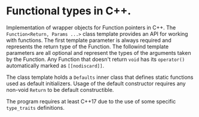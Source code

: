 # Functional types in C++.
Implementation of wrapper objects for Function pointers in C++.
The `Function<Return, Params ...>` class template provides an API for working with functions.
The first template parameter is always required and represents the return type of the Function.
The followind template parameters are all optional and represent the types of the arguments taken by the Function.
Any Function that doesn't return `void` has its `operator()` automatically marked as `[[nodiscard]]`.

The class template holds a `Defaults` inner class that defines static functions used as default initializers. 
Usage of the default constructor requires any non-void `Return` to be default constructible.

The program requires at least C++17 due to the use of some specific `type_traits` definitions.
